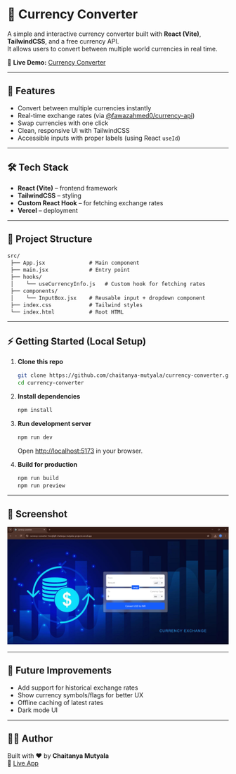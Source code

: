 # 💱 Currency Converter

A simple and interactive currency converter built with **React (Vite)**, **TailwindCSS**, and a free currency API.  
It allows users to convert between multiple world currencies in real time.

🔗 **Live Demo:** [Currency Converter](https://currency-converter-d3sxwfa57-chaitanya-mutyalas-projects.vercel.app/)

---

## 🚀 Features
- Convert between multiple currencies instantly  
- Real-time exchange rates (via [@fawazahmed0/currency-api](https://github.com/fawazahmed0/currency-api))  
- Swap currencies with one click  
- Clean, responsive UI with TailwindCSS  
- Accessible inputs with proper labels (using React `useId`)  

---

## 🛠️ Tech Stack
- **React (Vite)** – frontend framework  
- **TailwindCSS** – styling  
- **Custom React Hook** – for fetching exchange rates  
- **Vercel** – deployment  

---

## 📂 Project Structure
```
src/
 ├── App.jsx              # Main component
 ├── main.jsx             # Entry point
 ├── hooks/
 │    └── useCurrencyInfo.js   # Custom hook for fetching rates
 ├── components/
 │    └── InputBox.jsx    # Reusable input + dropdown component
 ├── index.css            # Tailwind styles
 └── index.html           # Root HTML
```

---

## ⚡ Getting Started (Local Setup)

1. **Clone this repo**
   ```bash
   git clone https://github.com/chaitanya-mutyala/currency-converter.git
   cd currency-converter
   ```

2. **Install dependencies**
   ```bash
   npm install
   ```

3. **Run development server**
   ```bash
   npm run dev
   ```

   Open [http://localhost:5173](http://localhost:5173) in your browser.

4. **Build for production**
   ```bash
   npm run build
   npm run preview
   ```

---

## 📸 Screenshot
![App Screenshot](./public/image.png)

---

## 🔮 Future Improvements
- Add support for historical exchange rates  
- Show currency symbols/flags for better UX  
- Offline caching of latest rates  
- Dark mode UI  

---

## 👨‍💻 Author
Built with ❤️ by **Chaitanya Mutyala**  
🔗 [Live App](https://currency-converter-d3sxwfa57-chaitanya-mutyalas-projects.vercel.app/)
